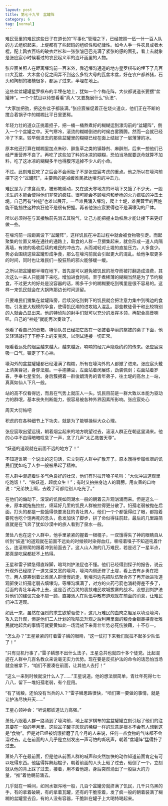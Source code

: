 ```yaml
---
layout: post
title: 第七十九节　盆罐阵
category: 6
tag: [normal]
---
```


难民营里的难民这些日子在道长的“军事化”管理之下，已经按照一伍一什一百人队的方式组织起来，上堤都有了些起码的组织性和纪律性。如今人手一件农具或者木棍，配上鹑衣百结的破衣烂衫和一张张皱巴巴充满了紧张的感的面孔，看上去就象是张应宸小时候看过的农民起义军的连环画里的人物。

张应宸关照人在距离壕沟前一百米外，靠近壕沟通道的地方星罗棋布的埋下了几百口大瓦盆、大木盆仓促之间弄不到这么多特大号的瓦盆木盆，好在农户都养猪，石头和陶制的猪槽很多，都运了过来，半埋在地上。

这些盆盆罐罐星罗棋布的半埋在地上，犹如一个个梅花阵，大伙都说道长要摆“盆罐阵”。一个个拭目以待想看看“真人”又要施展什么“仙法”、

“大家加把劲，把这些盆子都装满。”张应宸催促着正在烧火道众，他们正在不断的搅合着锅子中的糊糊比平日里更稀。

年轻力壮的道众正挑着担子，把一桶一桶熬煮好的糊糊运到濠沟前的“盆罐阵”，倒入一个个盆罐之中。天气寒冷，滚烫的糊糊倒进的时候白雾腾腾。然而一会就已经冷了下来。较早倒进去的那些盆罐里的糊糊已经在面上结起了一层薄薄的冰。

原本他还打算在糊糊里加点朱砂、醉鱼草之类的镇静剂、麻醉剂，后来一想他们已经严重营养不良了。再吃了这些加了料的冰凉的糊糊，恐怕当场就要送命就算不加料，吃了这冰凉的糊糊多半也得腹泻送掉不少人的小命。

不过。此刻难民吃了之后会不会闹肚子不是张应宸考虑的重点。他之所以在壕沟前摆下这个“盆罐阵”，主要目的是减缓难民抵达壕沟的冲击力。

难民是为了求食而来，被邪教煽动，又在这天寒地冻的环境下又饿了不少天，一股求生的本能会使得他们非常的疯狂。很可能会不顾壕沟和步枪的火力疯狂的冲击土堤。自己再有“神迹”也难以展开。一旦难民涌入壕沟，爬上土堤，难民营里的百姓能不能挡住这种疯狂他不是很有把握。再者他张应宸要得也不是满壕沟的尸体。

所以必须得在与其接触前先消去其锐气，让己方能把握主动权后才能让接下来更好做一些。

在壕沟前一段距离设下“盆罐阵”，这样饥民在冲击过程中就会被食物吸引走。而起聚集的位置又堵在通往的通路上，取食的人群一旦猬集起来，就会形成一道人肉隔离墙，有效的吸收后续的难民的冲击力。从而减轻对土堤的直接压力。人多食少。势必会围绕这些盆罐形成争食，那么在壕沟前就会引起更大的混乱。给他争取更多的时间，同时也让难民们一股狂热的邪火能够缓一缓。

之所以把盆罐都半埋在地下，首先是可以避免被饥民的抢夺而被打翻造成浪费，其次这么一来人只能蹲下来吃，增加进食时间。至于煮稀薄的糊糊当然是为了节约粮食，不过更大的好处是没容器的话，稀多干少的糊糊要吃到嘴里是很不容易的。这样一来饥民就会在大锅阵那边长时间逗留。

只要难民们猬集在盆罐阵旁，后续没吃到剩下的饥民就会把注意力集中到嘴边的食物。引发更大规模的争食，使得饥民潮的进攻陷入混乱。那些教徒骨干和比较特别的人就会凸显出来。他的特侦队的射手们就可以充分的发挥本领，再配合高音喇叭，自己的“神迹”就能再次奏效了。

他看了看自己的音箱，特侦队员已经把它放在一张披着华丽的祭披的桌子下面，他又轻轻敲打了下脖子上的麦克风，以测试连接一切正常。

眼看着远处的烟尘越来越大，越来越近，喃喃的经咒声隐隐约约的传来。张应宸深吸一口气，镇定了下心神。

壕沟外的盆盆罐罐都已经灌满了糊糊，所有在壕沟外的人都撤了进来。张应宸头戴上清芙蓉冠，身穿法服。一手抱拂尘，左面站着闵展炼，劲装佩剑；右面站着罗春，手奉七星宝剑。身后簇拥着一群俊朗清秀的青年弟子，往土堤的高台上一站，真真如仙人下凡一般。

站的高不仅看得远，而且在气势上就压人一头。饥民目前是一群大致以本能为驱动力的群氓，基本丧失判断能力，很容易被各种外界因素所影响。张应宸处心

周天大衍帖吧

积虑的在各种细节上下功夫，就是为了能够操纵大众心理。

张应宸取出望远镜，朝着烟尘起来的地方眺望过去，滚滚人群正在朝这里涌来。他的心中不由得暗暗叹息了一声，念了几声“太乙救苦天尊”。

“妖道的道观就在前面不远的地方了！”

不知道谁第一个说出的这句话，它立刻在人群中扩散开了。原本饿得步履维艰的饥民们犹如吃了人参一般被吊起了精神。

在人群中混迹着许多气色良好的壮汉，他们有时拉开嗓子吼叫：“大伙冲进道观里吃饱饭！”、“杀妖道，超度众生！”；有时又拍拍身边人的肩膀，用友善的口吻说：“兄弟快上啊，去晚了可都给别人吃光了。”

在他们的煽动下，滚滚的饥民如同潮水一般的朝着云升观汹涌而来。但是这么一来，原本就拖拖拉拉，绵延好几里的饥民人群被拉得更分散了。妇孺老弱被抛在后面，打头的都是一些饿得快要发狂的青壮男人，他们一个个都饿得红了眼，都抱着要死也吃个饱再死的念头，愈发加快了脚步，拼了命似得往前赶，最后的几里路简直就是在飞奔了犹如沙漠中的旅人看到了泉水一般。

萧处八也在这个人群中，他手里紧紧的握着一根棍子，一双饿得失了神的眼睛自从听到“妖道”的道观就在前面不远处的时候顿时染得血红，嘶哑着嗓子不知道吼着什么，连滚带爬的跟着冲到前面去了。这人山人海的几万难民，若是迟了一星半点，那真是吃屎都赶不上热得。

王星和雷子鳞急得直跺脚，暗骂刘护法屁也不懂。他们已经得到探子的报告，说云升观外已经挖了一道又深又宽的壕沟，壕沟内侧还修了土堤，看上去有乡勇在把守。两人便筹划着让难民人群慢慢的走，到壕沟边先把队伍聚合齐了再开始进攻道观驱使让妇孺老弱去填壕沟，等壕沟填满了，对方的火药弓箭也消耗得差不多了，后面的青壮年再冲上去，这是百试百灵的裹挟难民攻城拔寨的战术。没想到刘护法对他们的建议完全不屑一顾，直接派人在队伍中散布道观就在前面的消息，让难民们冲击道观。

如此一来，虽然在强烈的求生欲望驱使下，这几万难民的血肉之躯足以填没壕沟，攻入云升观，但是他们二人计划的攻陷云升观之后利用里面的粮食金银裹挟青壮难民就地起兵的事情可就要黄如此一场混战下来青壮年势必死伤狼藉，十不存一。

“怎么办？”王星紧紧的盯着雷子鳞的眼睛，“这一仗打下来我们就拉不起多少队伍了！”

“只有见机行事了，”雷子鳞想不出什么法子，王星总共也就四十多个徒党。比起混迹在人群中几百名教众来说毫无实力优势。现在要是反抗护法的命令的话恐怕当场就会被拿下，“咱们不要凑在前面，让其他人去打！”

“这么一来到时候就没什么人了……”王星说道。他的想法很简单，青壮年死得七七八八，留下一堆妇孺老弱，有个屁用。

“有了钱粮，还怕没有当兵的人？”雷子鳞思路很快，“咱们第一要做的事情，就是让护法尽快升天……”

王星心领神会：“听说那妖道法力高强。”

萧处八跟着人群一路涌到了壕沟前，地上星罗棋布的盆盆罐罐立刻引起了他们的注意要在一般的年月里，这些盆子罐子灰灰的稀糊一样的玩意是根本不会有人想到这是“食物”。但是对已经被饥饿折磨了几个月的人来说，任何一点食物的气味都不会溜过去。走在前面的人几乎是立刻发出一声可怕的嘶吼声，朝着“盆罐阵”猛得扑了过去。

萧处八不在最前面，但是他从前面人群的喊声和突然加快的动作知道前面肯定有可以吃得东西。他猛得挥舞起棍子，朝着前面的人头上砸了过去，砸倒了一个，立刻就从他的背上踩了过去，接着，用不着他跑，身后突然涌出了一股巨大的力量，“推”着他朝前涌去。

几乎就在一瞬间，如同水银泻地一般，几百个盆罐旁就挤满了饥民，几千只乌黑的手，有的拿着破碗，有的拿着瓦罐，还有的干脆空着，发了疯一般的朝着装满了糊糊的盆罐里去舀，有的人没有容器，干脆趴在罐子上大喝特喝起来。
